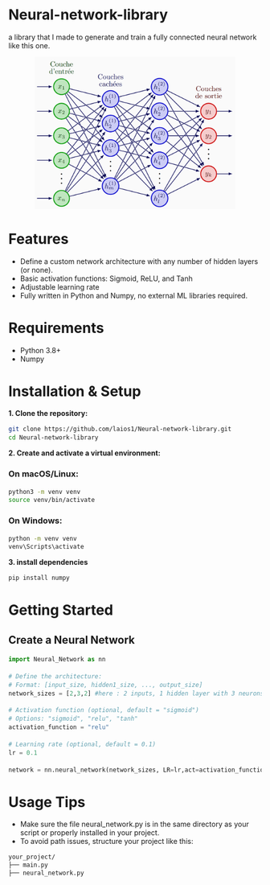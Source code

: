 # Neural-network-library
a library that I made to generate and train a fully connected neural network like this one.
<p align="center">
  <img src="assets/neural.png" width="400"/>
</p>

# Features
*  Define a custom network architecture with any number of hidden layers (or none).
*  Basic activation functions: Sigmoid, ReLU, and Tanh
*  Adjustable learning rate
*  Fully written in Python and Numpy, no external ML libraries required.

# Requirements
* Python 3.8+
* Numpy

# Installation & Setup

**1. Clone the repository:**

   ```Bash
   git clone https://github.com/laios1/Neural-network-library.git
   cd Neural-network-library
   ```
**2. Create and activate a virtual environment:**

  ### On macOS/Linux:
  ```bash
  python3 -m venv venv
  source venv/bin/activate
  ```
  ### On Windows:
  ```Bash
  python -m venv venv
  venv\Scripts\activate
  ```

**3. install dependencies**

  ```Bash
  pip install numpy
  ```

# Getting Started
## Create a Neural Network
```python
import Neural_Network as nn 

# Define the architecture:
# Format: [input_size, hidden1_size, ..., output_size]
network_sizes = [2,3,2] #here : 2 inputs, 1 hidden layer with 3 neurons, 2 outputs

# Activation function (optional, default = "sigmoid")
# Options: "sigmoid", "relu", "tanh"
activation_function = "relu"

# Learning rate (optional, default = 0.1)
lr = 0.1 

network = nn.neural_network(network_sizes, LR=lr,act=activation_function)
```


# Usage Tips
* Make sure the file neural_network.py is in the same directory as your script or properly installed in your project.
* To avoid path issues, structure your project like this:
```
your_project/
├── main.py
├── neural_network.py
```
